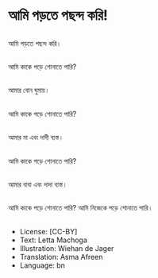 # আমি পড়তে পছন্দ করি!

##
আমি পড়তে পছন্দ করি।

##
আমি কাকে পড়ে শোনাতে পারি?

##
আমার বোন ঘুমায়।

##
আমি কাকে পড়ে শোনাতে পারি?

##
আমার মা এবং দাদী ব্যস্ত।

##
আমি কাকে পড়ে শোনাতে পারি?

##
আমার বাবা এবং দাদা ব্যস্ত।

##
আমি কাকে পড়ে শোনাতে পারি? আমি নিজেকে পড়ে শোনাতে পারি।

##
* License: [CC-BY]
* Text: Letta Machoga
* Illustration: Wiehan de Jager
* Translation: Asma Afreen
* Language: bn
